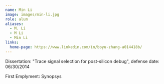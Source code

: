 ```yaml
---
name: Min Li
image: images/min-li.jpg
role: alum
aliases:
  - M. Li
  - M Li
  - Min Li
links:
  home-page: https://www.linkedin.com/in/boyu-zhang-a014418b/
---
```


Dissertation: "Trace signal selection for post-silicon debug", defense date: 06/30/2014

First Emplyment: Synopsys 
